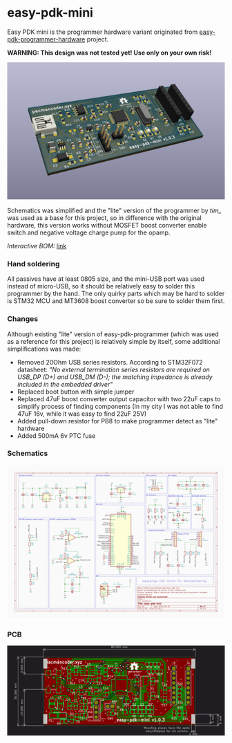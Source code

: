 # easy-pdk-mini

Easy PDK mini is the programmer hardware variant originated from
[easy-pdk-programmer-hardware](https://github.com/free-pdk/easy-pdk-programmer-hardware) project.

**WARNING: This design was not tested yet! Use only on your own risk!**

![render](img/render.png)

Schematics was simplified and the "lite" version of the programmer by *tim_* was used as a base for
this project, so in difference with the original hardware, this version works without MOSFET boost
converter enable switch and negative voltage charge pump for the opamp.


*Interactive BOM:* [link](https://pacmancoder.github.io/easy-pdk-mini/)

### Hand soldering
All passives have at least 0805 size, and the mini-USB port was used instead of micro-USB, so it
should be relatively easy to solder this programmer by the hand. The only quirky parts which may be
hard to solder is STM32 MCU and MT3608 boost converter so be sure to solder them first. 

### Changes
Although existing "lite" version of easy-pdk-programmer (which was used as a reference for this
project) is relatively simple by itself, some additional simplifications was made:
- Removed 20Ohm USB series resistors. According to STM32F072 datasheet: *"No external termination
series resistors are required on USB_DP (D+) and USB_DM (D-); the matching impedance is already
included in the embedded driver"*
- Replaced boot button with simple jumper
- Replaced 47uF boost converter output capacitor with two 22uF caps to simplify process of finding
components (In my city I was not able to find 47uF 16v, while it was easy to find 22uF 25V)
- Added pull-down resistor for PB8 to make programmer detect as "lite" hardware
- Added 500mA 6v PTC fuse


### Schematics
![schematics](img/schematics.png)

### PCB
![pcb](img/pcb.png)
